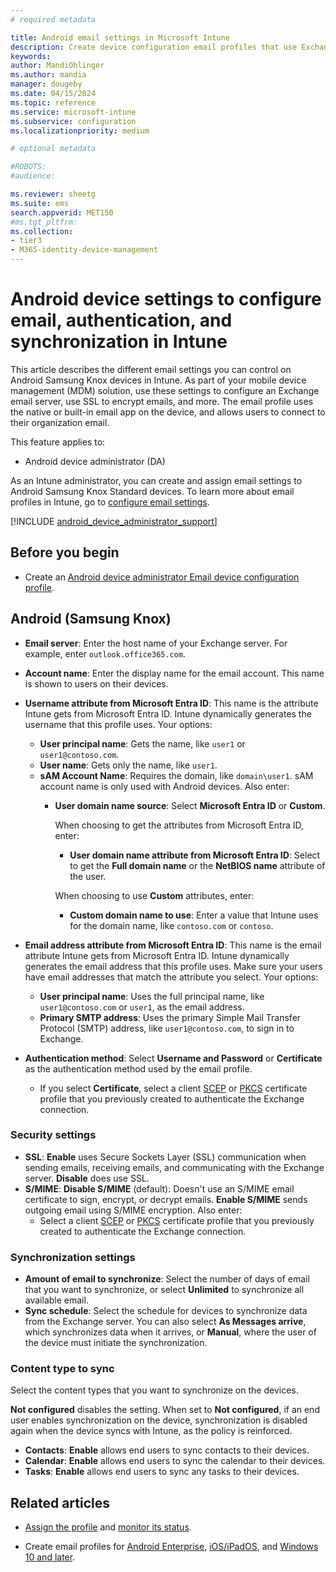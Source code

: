 ```yaml
---
# required metadata

title: Android email settings in Microsoft Intune
description: Create device configuration email profiles that use Exchange servers, and retrieve attributes from Microsoft Entra ID. Enable SSL or SMIME, authenticate users with certificates or username/password, and synchronize email and schedules on Android Samsung Knox devices using Microsoft Intune.
keywords:
author: MandiOhlinger
ms.author: mandia
manager: dougeby
ms.date: 04/15/2024
ms.topic: reference
ms.service: microsoft-intune
ms.subservice: configuration
ms.localizationpriority: medium

# optional metadata

#ROBOTS:
#audience:

ms.reviewer: sheetg
ms.suite: ems
search.appverid: MET150
#ms.tgt_pltfrm:
ms.collection:
- tier3
- M365-identity-device-management
---
```


# Android device settings to configure email, authentication, and synchronization in Intune

This article describes the different email settings you can control on Android Samsung Knox devices in Intune. As part of your mobile device management (MDM) solution, use these settings to configure an Exchange email server, use SSL to encrypt emails, and more. The email profile uses the native or built-in email app on the device, and allows users to connect to their organization email.

This feature applies to:

- Android device administrator (DA)

As an Intune administrator, you can create and assign email settings to Android Samsung Knox Standard devices. To learn more about email profiles in Intune, go to [configure email settings](email-settings-configure.md).

[!INCLUDE [android_device_administrator_support](../includes/android-device-administrator-support.md)]

## Before you begin

- Create an [Android device administrator Email device configuration profile](email-settings-configure.md).

## Android (Samsung Knox)

- **Email server**: Enter the host name of your Exchange server. For example, enter `outlook.office365.com`.
- **Account name**: Enter the display name for the email account. This name is shown to users on their devices.
- **Username attribute from Microsoft Entra ID**: This name is the attribute Intune gets from Microsoft Entra ID. Intune dynamically generates the username that this profile uses. Your options:
  - **User principal name**: Gets the name, like `user1` or `user1@contoso.com`.
  - **User name**: Gets only the name, like `user1`.
  - **sAM Account Name**: Requires the domain, like `domain\user1`. sAM account name is only used with Android devices. Also enter:  
    - **User domain name source**: Select **Microsoft Entra ID** or **Custom**.

      When choosing to get the attributes from Microsoft Entra ID, enter:
      - **User domain name attribute from Microsoft Entra ID**: Select to get the **Full domain name** or the **NetBIOS name** attribute of the user.

      When choosing to use **Custom** attributes, enter:
      - **Custom domain name to use**: Enter a value that Intune uses for the domain name, like `contoso.com` or `contoso`.

- **Email address attribute from Microsoft Entra ID**: This name is the email attribute Intune gets from Microsoft Entra ID. Intune dynamically generates the email address that this profile uses. Make sure your users have email addresses that match the attribute you select. Your options:
  - **User principal name**: Uses the full principal name, like `user1@contoso.com` or `user1`, as the email address.
  - **Primary SMTP address**: Uses the primary Simple Mail Transfer Protocol (SMTP) address, like `user1@contoso.com`, to sign in to Exchange.

- **Authentication method**: Select **Username and Password** or **Certificate** as the authentication method used by the email profile.
  - If you select **Certificate**, select a client [SCEP](../protect/certificates-profile-scep.md) or [PKCS](../protect/certificates-pfx-configure.md) certificate profile that you previously created to authenticate the Exchange connection.

### Security settings

- **SSL**: **Enable** uses Secure Sockets Layer (SSL) communication when sending emails, receiving emails, and communicating with the Exchange server. **Disable** does use SSL.
- **S/MIME**: **Disable S/MIME** (default): Doesn't use an S/MIME email certificate to sign, encrypt, or decrypt emails. **Enable S/MIME** sends outgoing email using S/MIME encryption. Also enter:
  - Select a client [SCEP](../protect/certificates-profile-scep.md) or [PKCS](../protect/certificates-pfx-configure.md) certificate profile that you previously created to authenticate the Exchange connection.

### Synchronization settings

- **Amount of email to synchronize**: Select the number of days of email that you want to synchronize, or select **Unlimited** to synchronize all available email.
- **Sync schedule**: Select the schedule for devices to synchronize data from the Exchange server. You can also select **As Messages arrive**, which synchronizes data when it arrives, or **Manual**, where the user of the device must initiate the synchronization.

### Content type to sync

Select the content types that you want to synchronize on the devices.

**Not configured** disables the setting. When set to **Not configured**, if an end user enables synchronization on the device, synchronization is disabled again when the device syncs with Intune, as the policy is reinforced.

- **Contacts**: **Enable** allows end users to sync contacts to their devices.
- **Calendar**: **Enable** allows end users to sync the calendar to their devices.
- **Tasks**: **Enable** allows end users to sync any tasks to their devices.

## Related articles

- [Assign the profile](device-profile-assign.md) and [monitor its status](device-profile-monitor.md).

- Create email profiles for [Android Enterprise](email-settings-android-enterprise.md), [iOS/iPadOS](email-settings-ios.md), and [Windows 10 and later](email-settings-windows-10.md).
